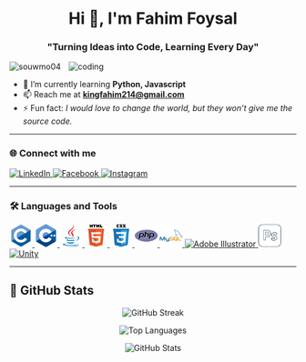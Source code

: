 <h1 align="center">Hi 👋, I'm Fahim Foysal</h1>
<h3 align="center">"Turning Ideas into Code, Learning Every Day"</h3>

<img align="right" alt="coding" width="400" src="https://steamuserimages-a.akamaihd.net/ugc/90470964761468233/EBE96184DD5BD1AFD12E7550B87CE0E24D9772AB/?imw=5000&imh=5000&ima=fit&impolicy=Letterbox&imcolor=%23000000&letterbox=false">

<p align="left">
  <img src="https://komarev.com/ghpvc/?username=souwmo04&label=Profile%20views&color=0e75b6&style=flat" alt="souwmo04" />
</p>

- 🌱 I’m currently learning **Python, Javascript**  
- 📫 Reach me at **kingfahim214@gmail.com**  
- ⚡ Fun fact: *I would love to change the world, but they won’t give me the source code.*  

---

### 🌐 Connect with me

<p align="left">
  <a href="https://www.linkedin.com/in/fahimfoysal" target="_blank">
    <img src="https://raw.githubusercontent.com/rahuldkjain/github-profile-readme-generator/master/src/images/icons/Social/linked-in-alt.svg" alt="LinkedIn" height="30" width="40" />
  </a>
  <a href="https://facebook.com/fahim.souwmik" target="_blank">
    <img src="https://raw.githubusercontent.com/rahuldkjain/github-profile-readme-generator/master/src/images/icons/Social/facebook.svg" alt="Facebook" height="30" width="40" />
  </a>
  <a href="https://instagram.com/the_king_scorp" target="_blank">
    <img src="https://raw.githubusercontent.com/rahuldkjain/github-profile-readme-generator/master/src/images/icons/Social/instagram.svg" alt="Instagram" height="30" width="40" />
  </a>
</p>

---

### 🛠️ Languages and Tools

<p align="left">
  <a href="https://en.wikipedia.org/wiki/C_(programming_language)" target="_blank">
    <img src="https://raw.githubusercontent.com/devicons/devicon/master/icons/c/c-original.svg" alt="C" width="40" height="40"/>
  </a>
  <a href="https://isocpp.org/" target="_blank">
    <img src="https://raw.githubusercontent.com/devicons/devicon/master/icons/cplusplus/cplusplus-original.svg" alt="C++" width="40" height="40"/>
  </a>
  <a href="https://www.java.com/" target="_blank">
    <img src="https://raw.githubusercontent.com/devicons/devicon/master/icons/java/java-original.svg" alt="Java" width="40" height="40"/>
  </a>
  <a href="https://www.w3.org/html/" target="_blank">
    <img src="https://raw.githubusercontent.com/devicons/devicon/master/icons/html5/html5-original-wordmark.svg" alt="HTML" width="40" height="40"/>
  </a>
  <a href="https://www.w3schools.com/css/" target="_blank">
    <img src="https://raw.githubusercontent.com/devicons/devicon/master/icons/css3/css3-original-wordmark.svg" alt="CSS" width="40" height="40"/>
  </a>
  <a href="https://www.php.net/" target="_blank">
    <img src="https://raw.githubusercontent.com/devicons/devicon/master/icons/php/php-original.svg" alt="PHP" width="40" height="40"/>
  </a>
  <a href="https://www.mysql.com/" target="_blank">
    <img src="https://raw.githubusercontent.com/devicons/devicon/master/icons/mysql/mysql-original-wordmark.svg" alt="MySQL/SQL" width="40" height="40"/>
  </a>
  <a href="https://www.adobe.com/products/illustrator.html" target="_blank">
    <img src="https://www.vectorlogo.zone/logos/adobe_illustrator/adobe_illustrator-icon.svg" alt="Adobe Illustrator" width="40" height="40"/>
  </a>
  <a href="https://www.adobe.com/products/photoshop.html" target="_blank">
    <img src="https://raw.githubusercontent.com/devicons/devicon/master/icons/photoshop/photoshop-line.svg" alt="Adobe Photoshop" width="40" height="40"/>
  </a>
  <a href="https://unity.com/" target="_blank">
    <img src="https://www.vectorlogo.zone/logos/unity3d/unity3d-icon.svg" alt="Unity" width="40" height="40"/>
  </a>
</p>

---

## 🚀 GitHub Stats

<!-- 🔥 Contribution Streak -->
<p align="center">
  <img src="https://github-readme-streak-stats.herokuapp.com?user=souwmo04&theme=vue-dark&hide_border=true&background=00000000&ring=FFA500&fire=FF5733&currStreakLabel=FFA500" alt="GitHub Streak" />
</p>

<!-- 🧠 Most Used Languages -->
<p align="center">
  <img src="https://github-readme-stats.vercel.app/api/top-langs/?username=souwmo04&layout=compact&theme=tokyonight&hide_border=true&bg_color=00000000&title_color=FFA500&text_color=F8F8F2&icon_color=FFA500" alt="Top Languages" />
</p>

<!-- 💻 General Stats -->
<p align="center">
  <img src="https://github-readme-stats.vercel.app/api?username=souwmo04&show_icons=true&theme=midnight-purple&hide_border=true&bg_color=00000000&title_color=FF69B4&icon_color=FF69B4&text_color=FFFFFF" alt="GitHub Stats" />
</p>



